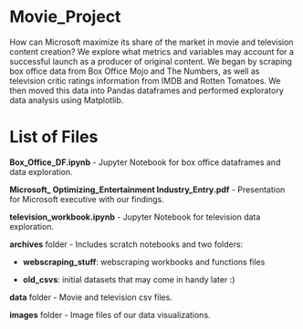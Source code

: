 # Movie_Project

How can Microsoft maximize its share of the market in movie and television content creation? We explore what metrics and variables may account for a successful launch as a producer of original content. We began by scraping box office data from Box Office Mojo and The Numbers, as well as television critic ratings information from IMDB and Rotten Tomatoes. We then moved this data into Pandas dataframes and performed exploratory data analysis using Matplotlib.


# List of Files

**Box_Office_DF.ipynb** - Jupyter Notebook for box office dataframes and data exploration.

**Microsoft_ Optimizing_Entertainment Industry_Entry.pdf** - Presentation for Microsoft executive with our findings.

**television_workbook.ipynb** - Jupyter Notebook for television data exploration.

**archives** folder - Includes scratch notebooks and two folders:
  
*   **webscraping_stuff**: webscraping workbooks and functions files

*   **old_csvs**: initial datasets that may come in handy later :)

**data** folder - Movie and television csv files.

**images** folder - Image files of our data visualizations.
